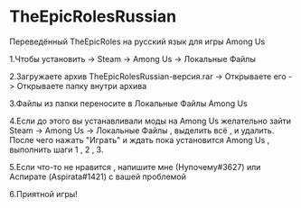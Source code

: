 # TheEpicRolesRussian
Переведённый TheEpicRoles на русский язык для игры Among Us

1.Чтобы установить -> Steam -> Among Us -> Локальные Файлы

2.Загружаете архив TheEpicRolesRussian-версия.rar -> Открываете его -> Открываете папку внутри архива

3.Файлы из папки переносите в Локальные Файлы Among Us

4.Если до этого вы устанавливали моды на Among Us желательно зайти Steam -> Among Us -> Локальные Файлы , выделить всё , и удалить.
После чего нажать "Играть" и ждать пока установится Among Us , выполнить шаги 1 , 2 , 3.

5.Если что-то не нравится , напишите мне (Нупочему#3627) или Аспирате (Aspirata#1421) с вашей проблемой

6.Приятной игры!

